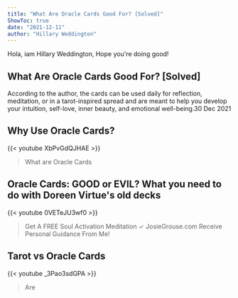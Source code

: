 ```yaml
---
title: "What Are Oracle Cards Good For? [Solved]"
ShowToc: true 
date: "2021-12-11"
author: "Hillary Weddington" 
---
```


Hola, iam Hillary Weddington, Hope you're doing good!
## What Are Oracle Cards Good For? [Solved]
According to the author, the cards can be used daily for reflection, meditation, or in a tarot-inspired spread and are meant to help you develop your intuition, self-love, inner beauty, and emotional well-being.30 Dec 2021

## Why Use Oracle Cards?
{{< youtube XbPvGdQJHAE >}}
>What are Oracle Cards

## Oracle Cards: GOOD or EVIL? What you need to do with Doreen Virtue's old decks
{{< youtube 0VETeJU3wf0 >}}
>Get A FREE Soul Activation Meditation ✓ JosieGrouse.com Receive Personal Guidance From Me!

## Tarot vs Oracle Cards
{{< youtube _3Pao3sdGPA >}}
>Are 

